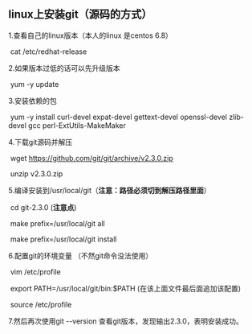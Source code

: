 ## linux上安装git（源码的方式）

1.查看自己的linux版本（本人的linux 是centos 6.8）

​	cat /etc/redhat-release  

2.如果版本过低的话可以先升级版本

​	yum  -y update

3.安装依赖的包

​	yum -y install curl-devel expat-devel gettext-devel openssl-devel zlib-devel gcc perl-ExtUtils-MakeMaker

4.下载git源码并解压

​	wget https://github.com/git/git/archive/v2.3.0.zip

​	unzip v2.3.0.zip

5.编译安装到/usr/local/git（**注意：路径必须切到解压路径里面**）

​	cd git-2.3.0 (**注意点**)

​	make prefix=/usr/local/git all

​	make prefix=/usr/local/git install

6.配置git的环境变量 （不然git命令没法使用）

​	vim /etc/profile

​	export PATH=/usr/local/git/bin:$PATH      (在该上面文件最后面追加该配置)

​	source /etc/profile

7.然后再次使用git --version 查看git版本，发现输出2.3.0，表明安装成功。